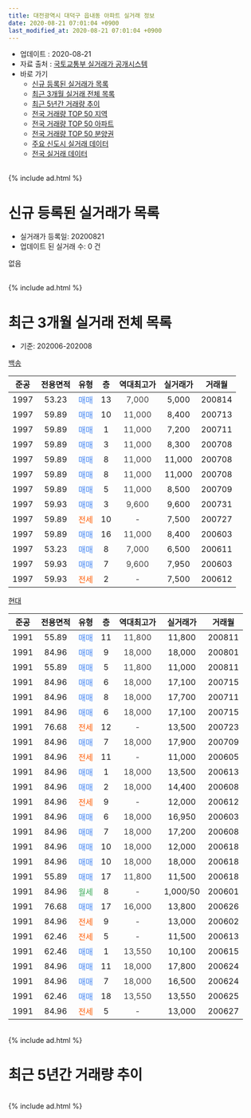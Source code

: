 ```yaml
---
title: 대전광역시 대덕구 읍내동 아파트 실거래 정보
date: 2020-08-21 07:01:04 +0900
last_modified_at: 2020-08-21 07:01:04 +0900
---
```


* 업데이트 : 2020-08-21
* 자료 출처 : [국토교통부 실거래가 공개시스템](http://rt.molit.go.kr)
* 바로 가기
    * [신규 등록된 실거래가 목록](#신규-등록된-실거래가-목록)
    * [최근 3개월 실거래 전체 목록](#최근-3개월-실거래-전체-목록)
    * [최근 5년간 거래량 추이](#최근-5년간-거래량-추이)
    * [전국 거래량 TOP 50 지역](https://inasie.github.io/apt-trade-info/최근-3개월-전국에서-가장-거래가-많이-발생한-지역)
    * [전국 거래량 TOP 50 아파트](https://inasie.github.io/apt-trade-info/최근-3개월-전국에서-가장-거래가-많이-발생한-아파트)
    * [전국 거래량 TOP 50 분양권](https://inasie.github.io/apt-trade-info/최근-3개월-전국에서-가장-거래가-많이-발생한-분양권)
    * [주요 신도시 실거래 데이터](https://inasie.github.io/apt-trade-info/주요-신도시)
    * [전국 실거래 데이터](https://inasie.github.io/apt-trade-info/전국)
<br>
{% include ad.html %}
<br>

# 신규 등록된 실거래가 목록
* 실거래가 등록일: 20200821
* 업데이트 된 실거래 수: 0 건

없음

<br>
{% include ad.html %}
<br>

# 최근 3개월 실거래 전체 목록
* 기준: 202006-202008


[백송](https://search.naver.com/search.naver?query=%EB%8C%80%EC%A0%84%EA%B4%91%EC%97%AD%EC%8B%9C+%EB%8C%80%EB%8D%95%EA%B5%AC+%EC%9D%8D%EB%82%B4%EB%8F%99+%EB%B0%B1%EC%86%A1)

|준공|전용면적|유형|층|역대최고가|실거래가|거래월|
|:---:|:---:|:---:|:---:|:---:|:---:|:---:|
|1997|53.23|<span style="color:#4285f3">매매</span>|13|<span style="color:#444444">7,000</span>|5,000|200814|
|1997|59.89|<span style="color:#4285f3">매매</span>|10|<span style="color:#444444">11,000</span>|8,400|200713|
|1997|59.89|<span style="color:#4285f3">매매</span>|1|<span style="color:#444444">11,000</span>|7,200|200711|
|1997|59.89|<span style="color:#4285f3">매매</span>|3|<span style="color:#444444">11,000</span>|8,300|200708|
|1997|59.89|<span style="color:#4285f3">매매</span>|8|<span style="color:#444444">11,000</span>|11,000|200708|
|1997|59.89|<span style="color:#4285f3">매매</span>|8|<span style="color:#444444">11,000</span>|11,000|200708|
|1997|59.89|<span style="color:#4285f3">매매</span>|5|<span style="color:#444444">11,000</span>|8,500|200709|
|1997|59.93|<span style="color:#4285f3">매매</span>|3|<span style="color:#444444">9,600</span>|9,600|200731|
|1997|59.89|<span style="color:#ff5a00">전세</span>|10|<span style="color:#444444">-</span>|7,500|200727|
|1997|59.89|<span style="color:#4285f3">매매</span>|16|<span style="color:#444444">11,000</span>|8,400|200603|
|1997|53.23|<span style="color:#4285f3">매매</span>|8|<span style="color:#444444">7,000</span>|6,500|200611|
|1997|59.93|<span style="color:#4285f3">매매</span>|7|<span style="color:#444444">9,600</span>|7,950|200603|
|1997|59.93|<span style="color:#ff5a00">전세</span>|2|<span style="color:#444444">-</span>|7,500|200612|

[현대](https://search.naver.com/search.naver?query=%EB%8C%80%EC%A0%84%EA%B4%91%EC%97%AD%EC%8B%9C+%EB%8C%80%EB%8D%95%EA%B5%AC+%EC%9D%8D%EB%82%B4%EB%8F%99+%ED%98%84%EB%8C%80)

|준공|전용면적|유형|층|역대최고가|실거래가|거래월|
|:---:|:---:|:---:|:---:|:---:|:---:|:---:|
|1991|55.89|<span style="color:#4285f3">매매</span>|11|<span style="color:#444444">11,800</span>|11,800|200811|
|1991|84.96|<span style="color:#4285f3">매매</span>|9|<span style="color:#444444">18,000</span>|18,000|200801|
|1991|55.89|<span style="color:#4285f3">매매</span>|5|<span style="color:#444444">11,800</span>|11,000|200811|
|1991|84.96|<span style="color:#4285f3">매매</span>|6|<span style="color:#444444">18,000</span>|17,100|200715|
|1991|84.96|<span style="color:#4285f3">매매</span>|8|<span style="color:#444444">18,000</span>|17,700|200711|
|1991|84.96|<span style="color:#4285f3">매매</span>|6|<span style="color:#444444">18,000</span>|17,100|200715|
|1991|76.68|<span style="color:#ff5a00">전세</span>|12|<span style="color:#444444">-</span>|13,500|200723|
|1991|84.96|<span style="color:#4285f3">매매</span>|7|<span style="color:#444444">18,000</span>|17,900|200709|
|1991|84.96|<span style="color:#ff5a00">전세</span>|11|<span style="color:#444444">-</span>|11,000|200605|
|1991|84.96|<span style="color:#4285f3">매매</span>|1|<span style="color:#444444">18,000</span>|13,500|200613|
|1991|84.96|<span style="color:#4285f3">매매</span>|2|<span style="color:#444444">18,000</span>|14,400|200608|
|1991|84.96|<span style="color:#ff5a00">전세</span>|9|<span style="color:#444444">-</span>|12,000|200612|
|1991|84.96|<span style="color:#4285f3">매매</span>|6|<span style="color:#444444">18,000</span>|16,950|200603|
|1991|84.96|<span style="color:#4285f3">매매</span>|7|<span style="color:#444444">18,000</span>|17,200|200608|
|1991|84.96|<span style="color:#4285f3">매매</span>|10|<span style="color:#444444">18,000</span>|12,000|200618|
|1991|84.96|<span style="color:#4285f3">매매</span>|10|<span style="color:#444444">18,000</span>|18,000|200618|
|1991|55.89|<span style="color:#4285f3">매매</span>|17|<span style="color:#444444">11,800</span>|11,500|200618|
|1991|84.96|<span style="color:#34a853">월세</span>|8|<span style="color:#444444">-</span>|1,000/50|200601|
|1991|76.68|<span style="color:#4285f3">매매</span>|17|<span style="color:#444444">16,000</span>|13,800|200626|
|1991|84.96|<span style="color:#ff5a00">전세</span>|9|<span style="color:#444444">-</span>|13,000|200602|
|1991|62.46|<span style="color:#ff5a00">전세</span>|5|<span style="color:#444444">-</span>|11,500|200613|
|1991|62.46|<span style="color:#4285f3">매매</span>|1|<span style="color:#444444">13,550</span>|10,100|200615|
|1991|84.96|<span style="color:#4285f3">매매</span>|11|<span style="color:#444444">18,000</span>|17,800|200624|
|1991|84.96|<span style="color:#4285f3">매매</span>|7|<span style="color:#444444">18,000</span>|16,500|200624|
|1991|62.46|<span style="color:#4285f3">매매</span>|18|<span style="color:#444444">13,550</span>|13,550|200625|
|1991|84.96|<span style="color:#ff5a00">전세</span>|5|<span style="color:#444444">-</span>|13,000|200627|


<br>
{% include ad.html %}
<br>

# 최근 5년간 거래량 추이


<div style="width:100%;">
    <canvas id="deal_progress" height="200"></canvas>
</div>

<script>
new Chart(document.getElementById("deal_progress"), {
    type: 'line',
    data: {
        labels: ['201508','201509','201510','201511','201512','201601','201602','201603','201604','201605','201606','201607','201608','201609','201610','201611','201612','201701','201702','201703','201704','201705','201706','201707','201708','201709','201710','201711','201712','201801','201802','201803','201804','201805','201806','201807','201808','201809','201810','201811','201812','201901','201902','201903','201904','201905','201906','201907','201908','201909','201910','201911','201912','202001','202002','202003','202004','202005','202006','202007','202008'],
        datasets: [{
            label: '매매',
            pointRadius: 1,
            data: [10, 13, 17, 13, 7, 9, 6, 19, 6, 7, 16, 6, 6, 3, 11, 13, 5, 6, 13, 8, 11, 10, 15, 9, 8, 4, 5, 11, 3, 7, 4, 12, 10, 4, 6, 8, 5, 8, 10, 6, 6, 4, 7, 4, 1, 4, 2, 5, 7, 7, 6, 9, 11, 13, 11, 10, 12, 25, 15, 11, 4],
            borderColor: "rgba(255, 201, 14, 1)",
            backgroundColor: "rgba(255, 201, 14, 0.5)",
            fill: false,
            lineTension: 0
        },{
            label: '전월세',
            pointRadius: 1,
            data: [3, 4, 7, 3, 3, 3, 4, 5, 3, 7, 2, 5, 3, 2, 3, 6, 1, 3, 4, 3, 4, 2, 3, 2, 7, 5, 3, 2, 4, 5, 3, 5, 5, 3, 2, 3, 1, 3, 3, 2, 0, 2, 1, 1, 0, 1, 2, 1, 3, 0, 5, 2, 2, 4, 5, 2, 2, 7, 7, 2, 0],
            borderColor: "rgba(0, 141, 185, 1)",
            backgroundColor: "rgba(0, 141, 185, 0.5)",
            fill: false,
            lineTension: 0
        }
        ]
    },
    options: {
        responsive: true,
        title: {
            display: false
        },
        tooltips: {
            mode: 'index',
            intersect: false
        },
        hover: {
            mode: 'nearest',
            intersect: true
        },
        scales: {
            xAxes: [{
                display: true,
                scaleLabel: {
                    display: true,
                    labelString: '년/월'
                }
            }],
            yAxes: [{
                display: true,
                ticks: {
                    suggestedMin: 0,
                },
                scaleLabel: {
                    display: true,
                    labelString: '실거래 수'
                }
            }]
        }
    }
});

</script>


<br>
{% include ad.html %}
<br>

